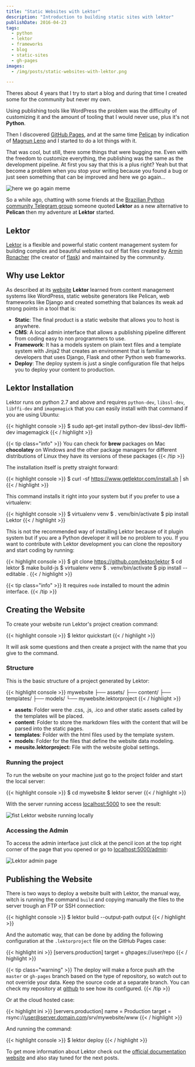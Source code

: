 ```yaml
---
title: "Static Websites with Lektor"
description: "Introduction to building static sites with lektor"
publishDate: 2016-04-23
tags:
  - python
  - lektor
  - frameworks
  - blog
  - static-sites
  - gh-pages
images:
  - /img/posts/static-websites-with-lektor.png

---
```


Theres about 4 years that I try to start a blog and during that time I created some for the community but never my own.

Using publishing tools like WordPress the problem was the difficulty of customizing it and the amount of tooling that I would never use, plus it's not **Python**.

Then I discovered [GitHub Pages](https://pages.github.com), and at the same time [Pelican](http://blog.getpelican.com) by indication of [Magnun Leno](http://mindbending.org/pt) and I started to do a lot things with it.

That was cool, but still, there some things that were bugging me. Even with the freedom to customize everything, the publishing was the same as the development pipeline. At first you say that this is a plus right? Yeah but that become a problem when you stop your writing because you found a bug or just seen something that can be improved and here we go again...

![here we go again meme](assets/again.png)

So a while ago, chatting with some friends at the [Brazilian Python community Telegram group](https://telegram.me/pythonbr) someone quoted **Lektor** as a new alternative to **Pelican** then my adventure at **Lektor** started.

## Lektor

[Lektor](https://www.getlektor.com) is a flexible and powerful static content management system for building complex and beautiful websites out of flat files created by [Armin Ronacher](http://lucumr.pocoo.org) (the creator of [flask](http://flask.pocoo.org)) and maintained by the community.

## Why use Lektor

As described at its [website](https://www.getlektor.com/docs/what) **Lektor** learned from content management systems like WordPress, static website generators like Pelican, web frameworks like Django and created something that balances its weak ad strong points in a tool that is:

- **Static**: The final product is a static website that allows you to host is anywhere.
- **CMS**: A local admin interface that allows a publishing pipeline different from coding easy to non programmers to use.
- **Framework**: It has a models system on plain text files and a template system with Jinja2 that creates an environment that is familiar to developers that uses Django, Flask and other Python web frameworks.
- **Deploy**: The deploy system is just a single configuration file that helps you to deploy your content to production.

## Lektor Installation

Lektor runs on python 2.7 and above and requires `python-dev`, `libssl-dev`, `libffi-dev` and `imagemagick` that you can easily install with that command if you are using Ubuntu:

{{< highlight console >}}
$ sudo apt-get install python-dev libssl-dev libffi-dev imagemagick
{{< / highlight >}}

{{< tip class="info" >}}
You can check for **brew** packages on Mac **chocolatey** on Windows and the other package managers for different distributions of Linux they have its versions of these packages
{{< /tip >}}

The installation itself is pretty straight forward:

{{< highlight console >}}
$ curl -sf https://www.getlektor.com/install.sh | sh
{{< / highlight >}}

This  command installs it right into your system but if you prefer to use a virtualenv:

{{< highlight console >}}
$ virtualenv venv
$ . venv/bin/activate
$ pip install Lektor
{{< / highlight >}}

This is not the recommended way of installing Lektor because of it plugin system but if you are a Python developer it will be no problem to you. If you want to contribute with Lektor development you can clone the repository and start coding by running:

{{< highlight console >}}
$ git clone https://github.com/lektor/lektor
$ cd lektor
$ make build-js
$ virtualenv venv
$ . venv/bin/activate
$ pip install --editable .
{{< / highlight >}}

{{< tip class="info" >}}
It requires `node` installed to mount the admin interface.
{{< /tip >}}

## Creating the Website

To create your website run Lektor's project creation command:

{{< highlight console >}}
$ lektor quickstart
{{< / highlight >}}

It will ask some questions and then create a project with the name that you give to the command.

### Structure

This is the basic structure of a project generated by Lektor:

{{< highlight console >}}
mywebsite
├── assets/
├── content/
├── templates/
├── models/
└── mywebsite.lektorproject
{{< / highlight >}}

- **assets**: Folder were the .css, .js, .ico and other static assets called by the templates will be placed.
- **content**: Folder to store the markdown files with the content that will be parsed into the static pages.
- **templates**: Folder with the html files used by the template system.
- **models**: Folder for the files that define the website data modeling.
- **meusite.lektorproject:** File with the website global settings.

### Running the project

To run the website on your machine just go to the project folder and start the local server:

{{< highlight console >}}
$ cd mywebsite
$ lektor server
{{< / highlight >}}

With the server running access [localhost:5000](http://localhost:5000) to see the result:

![fist Lektor website running locally](assets/website.png)

### Accessing the Admin

To access the admin interface just click at the pencil icon at the top right corner of the page that you opened or go to [localhost:5000/admin](http://localhost:5000/admin):

![Lektor admin page](assets/admin.png)

## Publishing the Website

There is two ways to deploy a website built with Lektor, the manual way, witch is running the command `build` and copying manually the files to the server trough an FTP or SSH connection:

{{< highlight console >}}
$ lektor build --output-path output
{{< / highlight >}}

And the automatic way, that can be done by adding the following configuration at the `.lektorproject` file on the GitHub Pages case:

{{< highlight ini >}}
[servers.production]
target = ghpages://user/repo
{{< / highlight >}}

{{< tip class="warning" >}}
The deploy will make a force push ath the `master` or `gh-pages` branch based on the type of repository, so watch out to not override your data. Keep the source code at a separate branch. You can check my repository at [github](https://github.com/humrochagf/humberto.io-lektor) to see how its configured.
{{< /tip >}}

Or at the cloud hosted case:

{{< highlight ini >}}
[servers.production]
name = Production
target = rsync://user@server.domain.com/srv/mywebsite/www
{{< / highlight >}}

And running the command:

{{< highlight console >}}
$ lektor deploy
{{< / highlight >}}

To get more information about Lektor check out the [official documentation website](https://www.getlektor.com/docs) and also stay tuned for the next posts.
